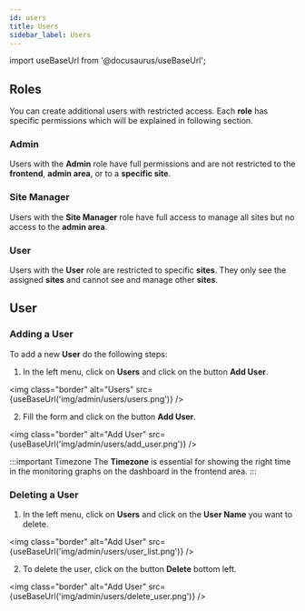 ```yaml
---
id: users
title: Users
sidebar_label: Users
---
```


import useBaseUrl from '@docusaurus/useBaseUrl';

## Roles

You can create additional users with restricted access.
Each **role** has specific permissions which will be explained in following section.

### Admin

Users with the **Admin** role have full permissions and are not restricted to the **frontend**, **admin area**, or to a **specific site**.

### Site Manager

Users with the **Site Manager** role have full access to manage all sites but no access to the **admin area**. 

### User

Users with the **User** role are restricted to specific **sites**. They only see the assigned **sites** and cannot see and manage other **sites**.

## User

### Adding a User

To add a new **User** do the following steps:

1. In the left menu, click on **Users** and click on the button **Add User**.

<img class="border" alt="Users" src={useBaseUrl('img/admin/users/users.png')} />

2. Fill the form and click on the button **Add User**.

<img class="border" alt="Add User" src={useBaseUrl('img/admin/users/add_user.png')} />

:::important Timezone
The **Timezone** is essential for showing the right time in the monitoring graphs on the dashboard in the frontend area.
:::


### Deleting a User

1. In the left menu, click on **Users** and click on the **User Name** you want to delete.

<img class="border" alt="Add User" src={useBaseUrl('img/admin/users/user_list.png')} />

2. To delete the user, click on the button **Delete** bottom left.

<img class="border" alt="Add User" src={useBaseUrl('img/admin/users/delete_user.png')} />
